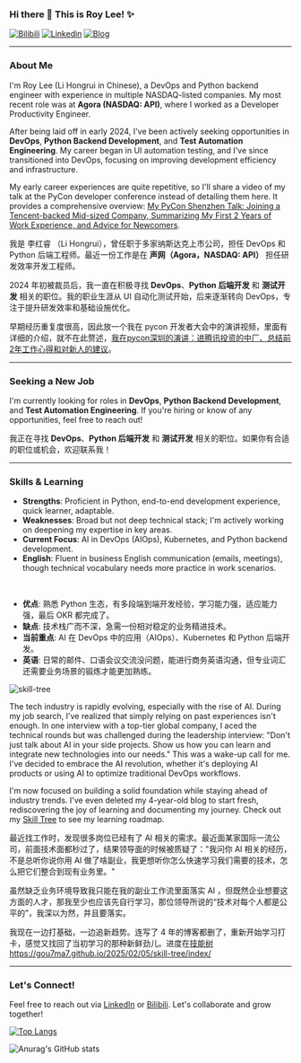 ### Hi there 👋 This is Roy Lee! ✨ 
[![Bilibili](https://img.shields.io/badge/-Bilibili-00A1D6?style=flat&logo=bilibili&logoColor=white)](https://space.bilibili.com/776431) [![Linkedin](https://img.shields.io/badge/-LinkedIn-blue?style=flat&logo=Linkedin&logoColor=white)](https://www.linkedin.com/in/%E7%BA%A2%E7%9D%BF-%E6%9D%8E-a2a612157/) [![Blog](https://img.shields.io/badge/-Blog-red?style=flat&logo=Blog&logoColor=white)](https://gou7ma7.github.io/)

---

### About Me 

I'm Roy Lee (Li Hongrui in Chinese), a DevOps and Python backend engineer with experience in multiple NASDAQ-listed companies. My most recent role was at **Agora (NASDAQ: API)**, where I worked as a Developer Productivity Engineer.

After being laid off in early 2024, I've been actively seeking opportunities in **DevOps**, **Python Backend Development**, and **Test Automation Engineering**. My career began in UI automation testing, and I've since transitioned into DevOps, focusing on improving development efficiency and infrastructure.

My early career experiences are quite repetitive, so I'll share a video of my talk at the PyCon developer conference instead of detailing them here. It provides a comprehensive overview: [My PyCon Shenzhen Talk: Joining a Tencent-backed Mid-sized Company, Summarizing My First 2 Years of Work Experience, and Advice for Newcomers](https://www.bilibili.com/video/BV1Wv411b7Gm).


我是 李红睿 （Li Hongrui），曾任职于多家纳斯达克上市公司，担任 DevOps 和 Python 后端工程师。最近一份工作是在 **声网（Agora，NASDAQ: API）** 担任研发效率开发工程师。

2024 年初被裁员后，我一直在积极寻找 **DevOps**、**Python 后端开发** 和 **测试开发** 相关的职位。我的职业生涯从 UI 自动化测试开始，后来逐渐转向 DevOps，专注于提升研发效率和基础设施优化。

早期经历重复度很高，因此放一个我在 pycon 开发者大会中的演讲视频，里面有详细的介绍，就不在此赘述，[我在pycon深圳的演讲：进腾讯投资的中厂、总结前2年工作心得和对新人的建议](https://www.bilibili.com/video/BV1Wv411b7Gm)。

---

### Seeking a New Job

I'm currently looking for roles in **DevOps**, **Python Backend Development**, and **Test Automation Engineering**. If you're hiring or know of any opportunities, feel free to reach out!

我正在寻找 **DevOps**、**Python 后端开发** 和 **测试开发** 相关的职位。如果你有合适的职位或机会，欢迎联系我！

---

### Skills & Learning

- **Strengths**: Proficient in Python, end-to-end development experience, quick learner, adaptable. 
- **Weaknesses**: Broad but not deep technical stack; I'm actively working on deepening my expertise in key areas.
- **Current Focus**: AI in DevOps (AIOps), Kubernetes, and Python backend development.
- **English**: Fluent in business English communication (emails, meetings), though technical vocabulary needs more practice in work scenarios.

<br>

- **优点**: 熟悉 Python 生态，有多段端到端开发经验，学习能力强，适应能力强，最后 OKR 都完成了。
- **缺点**: 技术栈广而不深，急需一份相对稳定的业务精进技术。
- **当前重点**: AI 在 DevOps 中的应用（AIOps）、Kubernetes 和 Python 后端开发。
- **英语**: 日常的邮件、口语会议交流没问题，能进行商务英语沟通，但专业词汇还需要业务场景的锻炼才能更加熟练。



![skill-tree](https://gou7ma7.github.io/images/skill-tree.png)

The tech industry is rapidly evolving, especially with the rise of AI. During my job search, I've realized that simply relying on past experiences isn't enough. In one interview with a top-tier global company, I aced the technical rounds but was challenged during the leadership interview: "Don't just talk about AI in your side projects. Show us how you can learn and integrate new technologies into our needs." This was a wake-up call for me. I've decided to embrace the AI revolution, whether it's deploying AI products or using AI to optimize traditional DevOps workflows.

I'm now focused on building a solid foundation while staying ahead of industry trends. I've even deleted my 4-year-old blog to start fresh, rediscovering the joy of learning and documenting my journey. Check out my [Skill Tree](https://gou7ma7.github.io/2025/02/05/skill-tree/index/) to see my learning roadmap.

最近找工作时，发现很多岗位已经有了 AI 相关的需求。最近面某家国际一流公司，前面技术面都秒过了，结果领导面的时候被质疑了："我问你 AI 相关的经历，不是总听你说你用 AI 做了啥副业，我更想听你怎么快速学习我们需要的技术，怎么把它们整合到现有业务里。"

虽然缺乏业务环境导致我只能在我的副业工作流里面落实 AI ，但既然企业想要这方面的人才，那我至少也应该先自行学习，那位领导所说的“技术对每个人都是公平的”，我深以为然，并且要落实。

我现在一边打基础，一边追新趋势。连写了 4 年的博客都删了，重新开始学习打卡，感觉又找回了当初学习的那种新鲜劲儿。进度在[技能树](https://gou7ma7.github.io/2025/02/05/skill-tree/index/)
https://gou7ma7.github.io/2025/02/05/skill-tree/index/

---

### Let's Connect!
Feel free to reach out via [LinkedIn](https://www.linkedin.com/in/%E7%BA%A2%E7%9D%BF-%E6%9D%8E-a2a612157/) or [Bilibili](https://space.bilibili.com/776431). Let's collaborate and grow together!

[![Top Langs](https://github-readme-stats.vercel.app/api/top-langs/?username=gou7ma7)](https://github.com/anuraghazra/github-readme-stats)

![Anurag's GitHub stats](https://github-readme-stats.vercel.app/api?username=gou7ma7&show_icons=true)
